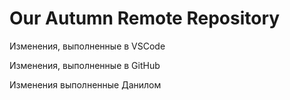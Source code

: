 # Our Autumn Remote Repository

Изменения, выполненные в VSCode

Изменения, выполненные в GitHub

Изменения выполненные Данилом